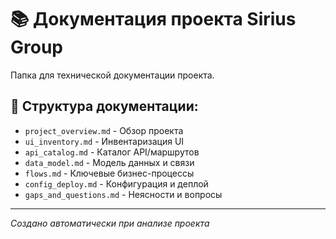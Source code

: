 # 📚 Документация проекта Sirius Group

Папка для технической документации проекта.

## 📁 Структура документации:

- `project_overview.md` - Обзор проекта
- `ui_inventory.md` - Инвентаризация UI
- `api_catalog.md` - Каталог API/маршрутов  
- `data_model.md` - Модель данных и связи
- `flows.md` - Ключевые бизнес-процессы
- `config_deploy.md` - Конфигурация и деплой
- `gaps_and_questions.md` - Неясности и вопросы

---
*Создано автоматически при анализе проекта*





